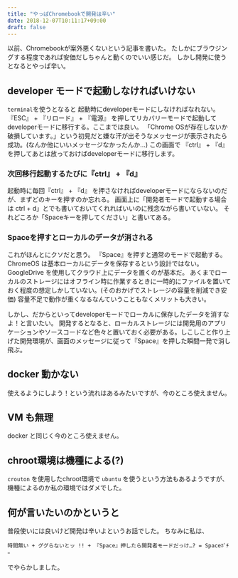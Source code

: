 ```yaml
---
title: "やっぱChromebookで開発は辛い"
date: 2018-12-07T10:11:17+09:00
draft: false
---
```


以前、Chromebookが案外悪くないという記事を書いた。
たしかにブラウジングする程度であれば安価だしちゃんと動くのでいい感じだ。
しかし開発に使うとなるとやっぱ辛い。

## developer モードで起動しなければいけない

`terminal`を使うとなると 起動時にdeveloperモードにしなければなれない。
『ESC』 + 『リロード』 + 『電源』 を押してリカバリーモードで起動してdeveloperモードに移行する。ここまでは良い。
「Chrome OSが存在しないか破損しています。」という初見だと嫌な汗が出そうなメッセージが表示されたら成功。(なんか他にいいメッセージなかったんか…)
この画面で 『ctrl』 + 『d』を押してあとは放っておけばdeveloperモードに移行します。

### 次回移行起動するたびに『ctrl』 + 『d』

起動時に毎回『ctrl』 + 『d』 を押さなければdeveloperモードにならないのだが、まずどのキーを押すのか忘れる。
画面上に「開発者モードで起動する場合は ctrl + d」とでも書いておいてくれればいいのに残念ながら書いていない。
それどころか「Spaceキーを押してください」と書いてある。

### Spaceを押すとローカルのデータが消される

これがほんとにクソだと思う。
『Space』を押すと通常のモードで起動する。
ChromeOS は基本ローカルにデータを保存するという設計ではない。GoogleDrive を使用してクラウド上にデータを置くのが基本だ。
あくまでローカルのストレージにはオフライン時に作業するときに一時的にファイルを置いておく程度の想定しかしていない。(そのおかげでストレージの容量を削減でき安価)
容量不足で動作が重くなるなんていうこともなくメリットも大きい。

しかし、だからといってdeveloperモードでローカルに保存したデータを消すなよ！と言いたい。
開発するとなると、ローカルストレージには開発用のアプリケーションやソースコードなど色々と置いておく必要がある。しこしこと作り上げた開発環境が、画面のメッセージに従って『Space』を押した瞬間一発で消し飛ぶ。

## docker 動かない

使えるようにしよう！という流れはあるみたいですが、今のところ使えません。

## VM も無理

docker と同じく今のところ使えません。

## chroot環境は機種による(?)

`crouton` を使用したchroot環境で `ubuntu` を使うという方法もあるようですが、機種によるのか私の環境ではダメでした。

## 何が言いたいのかというと

普段使いには良いけど開発は辛いよというお話でした。
ちなみに私は、
```
時間無い + ググらないとッ !! + 『Space』押したら開発者モードだっけ…? = Spaceﾎﾟﾁｰ
```
でやらかしました。
